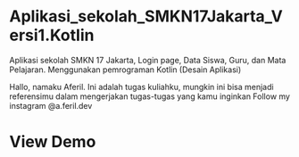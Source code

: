 # Aplikasi_sekolah_SMKN17Jakarta_Versi1.Kotlin
Aplikasi sekolah SMKN 17 Jakarta, Login page, Data Siswa, Guru, dan Mata Pelajaran. Menggunakan pemrograman Kotlin (Desain Aplikasi)

Hallo, namaku Aferil. Ini adalah tugas kuliahku, mungkin ini bisa menjadi referensimu dalam mengerjakan tugas-tugas yang kamu inginkan 
Follow my instagram @a.feril.dev

# View Demo
